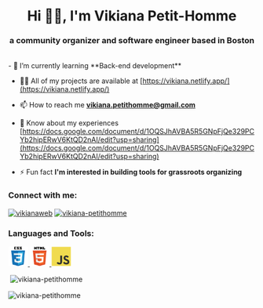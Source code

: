 <h1 align="center">Hi 👋🏽, I'm Vikiana Petit-Homme</h1>
<h3 align="center">a community organizer and software engineer based in Boston</h3>
<br>
- 🌱 I’m currently learning **Back-end development**

- 👨‍💻 All of my projects are available at [https://vikiana.netlify.app/](https://vikiana.netlify.app/)

- 📫 How to reach me **vikiana.petithomme@gmail.com**

- 📄 Know about my experiences [https://docs.google.com/document/d/1OQSJhAVBA5R5GNpFjQe329PCYb2hipERwV6KtQD2nAI/edit?usp=sharing](https://docs.google.com/document/d/1OQSJhAVBA5R5GNpFjQe329PCYb2hipERwV6KtQD2nAI/edit?usp=sharing)

- ⚡ Fun fact **I'm interested in building tools for grassroots organizing**

<h3 align="left">Connect with me:</h3>
<p align="left">
<a href="https://twitter.com/vikianaweb" target="blank"><img align="center" src="https://raw.githubusercontent.com/rahuldkjain/github-profile-readme-generator/master/src/images/icons/Social/twitter.svg" alt="vikianaweb" height="30" width="40" /></a>
<a href="https://linkedin.com/in/vikiana-petithomme" target="blank"><img align="center" src="https://raw.githubusercontent.com/rahuldkjain/github-profile-readme-generator/master/src/images/icons/Social/linked-in-alt.svg" alt="vikiana-petithomme" height="30" width="40" /></a>
</p>

<h3 align="left">Languages and Tools:</h3>
<p align="left"> <a href="https://www.w3schools.com/css/" target="_blank" rel="noreferrer"> <img src="https://raw.githubusercontent.com/devicons/devicon/master/icons/css3/css3-original-wordmark.svg" alt="css3" width="40" height="40"/> </a> <a href="https://www.w3.org/html/" target="_blank" rel="noreferrer"> <img src="https://raw.githubusercontent.com/devicons/devicon/master/icons/html5/html5-original-wordmark.svg" alt="html5" width="40" height="40"/> </a> <a href="https://developer.mozilla.org/en-US/docs/Web/JavaScript" target="_blank" rel="noreferrer"> <img src="https://raw.githubusercontent.com/devicons/devicon/master/icons/javascript/javascript-original.svg" alt="javascript" width="40" height="40"/> </a> </p>

<p>&nbsp;<img align="center" src="https://github-readme-stats.vercel.app/api?username=vikiana-petithomme&show_icons=true&locale=en" alt="vikiana-petithomme" /></p>

<p><img align="center" src="https://github-readme-streak-stats.herokuapp.com/?user=vikiana-petithomme&" alt="vikiana-petithomme" /></p>
